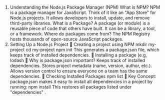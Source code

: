 1. Understanding the Node.js Package Manager (NPM)
   What is NPM?
   NPM is a package manager for JavaScript.
   Think of it like an "App Store" for Node.js projects.
   It allows developers to install, update, and remove third-party libraries.
   What is a Package?
   A package (or module) is a reusable piece of code that others have built.
   It can be a library, a tool, or a framework.
   Where do packages come from?
   The NPM Registry hosts thousands of open-source JavaScript packages.
2. Setting Up a Node.js Project
   🔹 Creating a project using NPM
   mkdir my-project
   cd my-project
   npm init
   This generates a package.json file, which keeps track of installed dependencies.
   🔹 Installing a package (e.g, lodash
   🔹 Why is package.json important?
   Keeps track of installed dependencies.
   Stores project metadata (name, version, author, etc.).
   Allows version control to ensure everyone on a team has the same
   dependencies.
   🔹 Checking Installed Packages
   npm list
   📌 Key Concept: package.json makes it easy to install all dependencies in a project
   by running:
   npm install
   This restores all packages listed under "dependencies" .
